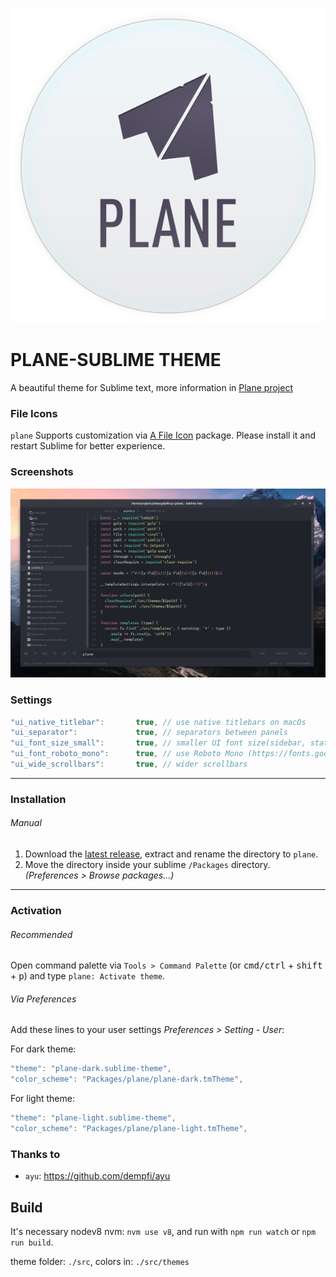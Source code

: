 <p align="center">
<img src="assets-project/logo.svg" />
</p>


# PLANE-SUBLIME THEME

A beautiful theme for Sublime text, more information in [Plane project](https://github.com/wfpaisa/plane)


### File Icons

`plane` Supports customization via [A File Icon](https://github.com/ihodev/a-file-icon) package. Please install it and restart Sublime for better experience.

### Screenshots
<p align="center">
<img src="assets-project/screenshots/screenshot-01.png" />
<br>
</p>

### Settings

```js
"ui_native_titlebar":       true, // use native titlebars on macOs
"ui_separator":             true, // separators between panels
"ui_font_size_small":       true, // smaller UI font size(sidebar, statusbar etc)
"ui_font_roboto_mono":      true, // use Roboto Mono (https://fonts.google.com/specimen/Roboto+Mono) as UI font
"ui_wide_scrollbars":       true, // wider scrollbars
```

---

### Installation

###### Manual

1. Download the [latest release](https://github.com/wfpaisa/plane-sublime), extract and rename the directory to `plane`.
2. Move the directory inside your sublime `/Packages` directory. *(Preferences > Browse packages...)*

---

### Activation

###### Recommended

Open command palette via `Tools > Command Palette` (or <kbd>cmd/ctrl</kbd> + <kbd>shift</kbd> + <kbd>p</kbd>) and type `plane: Activate theme`.


###### Via Preferences

Add these lines to your user settings *Preferences > Setting - User*:

For dark theme:

```js
"theme": "plane-dark.sublime-theme",
"color_scheme": "Packages/plane/plane-dark.tmTheme",
```

For light theme:

```js
"theme": "plane-light.sublime-theme",
"color_scheme": "Packages/plane/plane-light.tmTheme",
```

### Thanks to

- `ayu`: https://github.com/dempfi/ayu


## Build
It's necessary nodev8 nvm: `nvm use v8`, and run with `npm run watch` or `npm run build`.

theme folder:  `./src`, colors in: `./src/themes` 